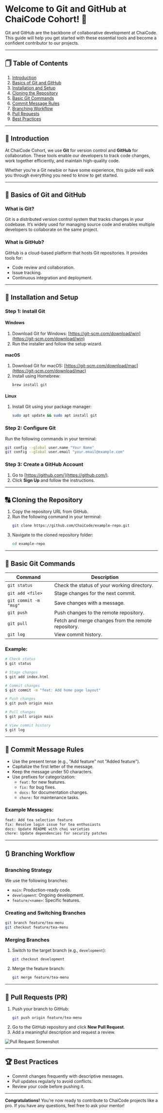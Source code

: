 # Welcome to Git and GitHub at ChaiCode Cohort! 🚀

Git and GitHub are the backbone of collaborative development at ChaiCode. This guide will help you get started with these essential tools and become a confident contributor to our projects.

---

## 🗍 Table of Contents
1. [Introduction](#introduction)
2. [Basics of Git and GitHub](#basics-of-git-and-github)
3. [Installation and Setup](#installation-and-setup)
4. [Cloning the Repository](#cloning-the-repository)
5. [Basic Git Commands](#basic-git-commands)
6. [Commit Message Rules](#commit-message-rules)
7. [Branching Workflow](#branching-workflow)
8. [Pull Requests](#pull-requests)
9. [Best Practices](#best-practices)

---

## 🌱 Introduction

At ChaiCode Cohort, we use **Git** for version control and **GitHub** for collaboration. These tools enable our developers to track code changes, work together efficiently, and maintain high-quality code.

Whether you’re a Git newbie or have some experience, this guide will walk you through everything you need to know to get started.

---

## 🌿 Basics of Git and GitHub

### What is Git?
Git is a distributed version control system that tracks changes in your codebase. It’s widely used for managing source code and enables multiple developers to collaborate on the same project.

### What is GitHub?
GitHub is a cloud-based platform that hosts Git repositories. It provides tools for:
- Code review and collaboration.
- Issue tracking.
- Continuous integration and deployment.

---

## 🔧 Installation and Setup

### Step 1: Install Git

#### Windows
1. Download Git for Windows: [https://git-scm.com/download/win](https://git-scm.com/download/win)
2. Run the installer and follow the setup wizard.

#### macOS
1. Download Git for macOS: [https://git-scm.com/download/mac](https://git-scm.com/download/mac)
2. Install using Homebrew:
   ```bash
   brew install git
   ```

#### Linux
1. Install Git using your package manager:
   ```bash
   sudo apt update && sudo apt install git
   ```

### Step 2: Configure Git

Run the following commands in your terminal:
```bash
git config --global user.name "Your Name"
git config --global user.email "your.email@example.com"
```

### Step 3: Create a GitHub Account
1. Go to [https://github.com/](https://github.com/).
2. Click **Sign Up** and follow the instructions.

---

## 🔠 Cloning the Repository

1. Copy the repository URL from GitHub.
2. Run the following command in your terminal:
   ```bash
   git clone https://github.com/ChaiCode/example-repo.git
   ```
3. Navigate to the cloned repository folder:
   ```bash
   cd example-repo
   ```

---

## 🔢 Basic Git Commands

| Command               | Description                                |
|-----------------------|--------------------------------------------|
| `git status`          | Check the status of your working directory. |
| `git add <file>`      | Stage changes for the next commit.         |
| `git commit -m "msg"` | Save changes with a message.               |
| `git push`            | Push changes to the remote repository.     |
| `git pull`            | Fetch and merge changes from the remote repository. |
| `git log`             | View commit history.                      |

### Example:
```bash
# Check status
$ git status

# Stage changes
$ git add index.html

# Commit changes
$ git commit -m "feat: Add home page layout"

# Push changes
$ git push origin main

# Pull changes
$ git pull origin main

# View commit history
$ git log
```

---

## 🔖 Commit Message Rules

- Use the present tense (e.g., "Add feature" not "Added feature").
- Capitalize the first letter of the message.
- Keep the message under 50 characters.
- Use prefixes for categorization:
  - `feat:` for new features.
  - `fix:` for bug fixes.
  - `docs:` for documentation changes.
  - `chore:` for maintenance tasks.

### Example Messages:
```bash
feat: Add tea selection feature
fix: Resolve login issue for tea enthusiasts
docs: Update README with chai varieties
chore: Update dependencies for security patches
```

---

## 🔃 Branching Workflow

### Branching Strategy
We use the following branches:
- `main`: Production-ready code.
- `development`: Ongoing development.
- `feature/<name>`: Specific features.

### Creating and Switching Branches
```bash
git branch feature/tea-menu
git checkout feature/tea-menu
```

### Merging Branches
1. Switch to the target branch (e.g., `development`):
   ```bash
   git checkout development
   ```
2. Merge the feature branch:
   ```bash
   git merge feature/tea-menu
   ```

---

## 🔀 Pull Requests (PR)

1. Push your branch to GitHub:
   ```bash
   git push origin feature/tea-menu
   ```
2. Go to the GitHub repository and click **New Pull Request**.
3. Add a meaningful description and request a review.

![Pull Request Screenshot](screenshots/pull-request.png)

---

## 🏆 Best Practices

- Commit changes frequently with descriptive messages.
- Pull updates regularly to avoid conflicts.
- Review your code before pushing it.

---

**Congratulations!** You’re now ready to contribute to ChaiCode projects like a pro. If you have any questions, feel free to ask your mentor!


